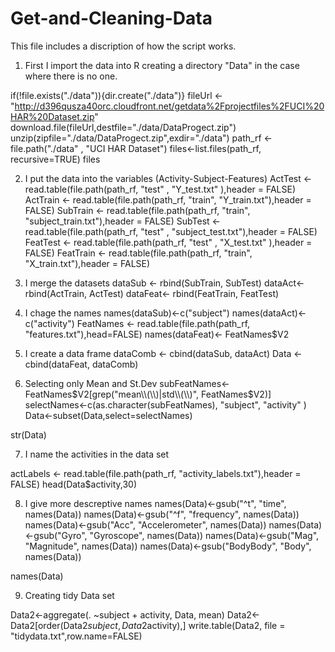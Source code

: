 # Get-and-Cleaning-Data

This file includes a discription of how the script works.

1. First I import the data into R creating a directory "Data" in the case where there is no one.

if(!file.exists("./data")){dir.create("./data")}
fileUrl <- "http://d396qusza40orc.cloudfront.net/getdata%2Fprojectfiles%2FUCI%20HAR%20Dataset.zip"
download.file(fileUrl,destfile="./data/DataProgect.zip")
unzip(zipfile="./data/DataProgect.zip",exdir="./data")
path_rf <- file.path("./data" , "UCI HAR Dataset")
files<-list.files(path_rf, recursive=TRUE)
files

2. I put the data into the variables (Activity-Subject-Features)
ActTest  <- read.table(file.path(path_rf, "test" , "Y_test.txt" ),header = FALSE)
ActTrain <- read.table(file.path(path_rf, "train", "Y_train.txt"),header = FALSE)
SubTrain <- read.table(file.path(path_rf, "train", "subject_train.txt"),header = FALSE)
SubTest  <- read.table(file.path(path_rf, "test" , "subject_test.txt"),header = FALSE)
FeatTest  <- read.table(file.path(path_rf, "test" , "X_test.txt" ),header = FALSE)
FeatTrain <- read.table(file.path(path_rf, "train", "X_train.txt"),header = FALSE)

3. I merge the datasets
dataSub <- rbind(SubTrain, SubTest)
dataAct<- rbind(ActTrain, ActTest)
dataFeat<- rbind(FeatTrain, FeatTest)

4. I chage the names
names(dataSub)<-c("subject")
names(dataAct)<- c("activity")
FeatNames <- read.table(file.path(path_rf, "features.txt"),head=FALSE)
names(dataFeat)<- FeatNames$V2

5. I create a data frame
dataComb <- cbind(dataSub, dataAct)
Data <- cbind(dataFeat, dataComb)

6. Selecting only Mean and St.Dev
subFeatNames<-FeatNames$V2[grep("mean\\(\\)|std\\(\\)", FeatNames$V2)]
selectNames<-c(as.character(subFeatNames), "subject", "activity" )
Data<-subset(Data,select=selectNames)

str(Data)

7. I name the activities in the data set

actLabels <- read.table(file.path(path_rf, "activity_labels.txt"),header = FALSE)
head(Data$activity,30)

8. I give more descreptive names
names(Data)<-gsub("^t", "time", names(Data))
names(Data)<-gsub("^f", "frequency", names(Data))
names(Data)<-gsub("Acc", "Accelerometer", names(Data))
names(Data)<-gsub("Gyro", "Gyroscope", names(Data))
names(Data)<-gsub("Mag", "Magnitude", names(Data))
names(Data)<-gsub("BodyBody", "Body", names(Data))

names(Data)

9. Creating tidy Data set

Data2<-aggregate(. ~subject + activity, Data, mean)
Data2<-Data2[order(Data2$subject,Data2$activity),]
write.table(Data2, file = "tidydata.txt",row.name=FALSE)

